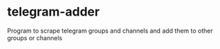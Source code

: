 # telegram-adder
Program to scrape telegram groups and channels and add them to other groups or channels
